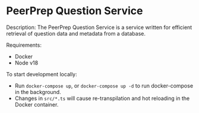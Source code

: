 # PeerPrep Question Service

Description: The PeerPrep Question Service is a service written for efficient retrieval of question data and metadata from a database.

Requirements:

- Docker
- Node v18

To start development locally:

- Run `docker-compose up`, or `docker-compose up -d` to run docker-compose in the background.
- Changes in `src/*.ts` will cause re-transpilation and hot reloading in the Docker container.
